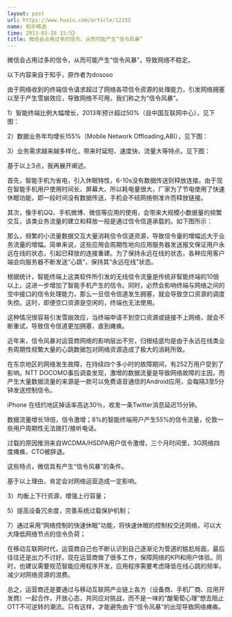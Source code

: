 ```yaml
---
layout: post
url: https://www.huxiu.com/article/12155
name: 知乎精选
time: 2013-03-28 15:52
title: 微信会占用过多的信令，从而可能产生“信令风暴”
---
```

微信会占用过多的信令，从而可能产生“信令风暴”，导致网络不稳定。

以下内容来自于知乎，原作者为dososo

由于网络收到的终端信令请求超过了网络各项信令资源的处理能力，引发网络拥塞以至于产生雪崩效应，导致网络不可用，我们称之为“信令风暴”。

1）智能终端比例大幅增长，2013年预计超过50%（自中国互联网中心），见下图：

2）数据业务年均增长155%（Mobile Network Offloading,ABI），见下图：

3）业务需求越来越多样化，带来时延短、速度快、流量大等特点，见下图：

基于以上3点，我再展开阐述。

首先，智能手机为省电，引入休眠特性，6-10s没有数据传送则释放连接。由于现在智能手机用户使用时间长、屏幕大、所以耗电量很大，厂家为了节电使用了快速休眠功能，即一段时间没有数据传送，手机会不经网络侧准许而释放链接。

其次，像手机QQ、手机微博、微信等应用的使用，会带来大规模小数据量的频繁交互，该类业务流量的建立和释放一般是通过信令信道承载的。如下图所示：

那么，频繁的小流量数据交互大量消耗信令信道资源，导致信令量的增幅远大于业务流量的增幅。简单来说，这些应用会周期性地向应用服务器发送报文保证用户永远在线的状态，引起已释放的连接重建。为了保持永远在线的状态，各种应用客户端会向服务器不断发送“心跳”，保持其“永远在线”状态。

根据统计，智能终端上这类软件所引发的无线信令流量是传统非智能终端的10倍以上，这进一步增加了智能手机产生的信令。同时，必然会影响终端与网络之间的空中接口的信令处理能力，那么一旦信令信道发生拥塞，就会导致空口资源的调度失控。这时，即便空口资源是空闲的，终端也无法使用。

这种情况很容易引发雪崩效应，当终端申请不到空口资源或链接不上网络，就会不断重试，导致信令信道更加拥塞，直到瘫痪。

近年来，信令风暴对运营商网络的影响层出不穷，归根结底均是由于永远在线类业务周期性频繁大量的心跳数据包对网络资源造成了极大的消耗所致。

在东京地区的网络发生故障，在持续四个多小时的故障期间，有252万用户受到了影响。NTT DOCOMO事后调查发现，激增的数据流量是导致网络故障的主因，而产生大量数据流量的来源是一款可以免费语音通信的Android应用，会每隔3至5分钟发送控制信令。

iPhone 在纽约地区掉话率高达30％，收发一条Twitter消息延迟15分钟。

数据流量增长18倍，信令激增；8%的智能终端用户产生55%的信令流量，伦敦一些用户周期性无法拨打/接听电话。

过载的原因推测来自WCDMA/HSDPA用户信令激增，三个月时间里，3G网络四度瘫痪，CTO被辞退。

这些特点，微信具有产生“信令风暴”的条件。

基于以上理由，肯定会对网络运营造成一定影响。

3）均衡上下行资源，增强上行容量；

5）提高设备冗余度，完善系统过载保护机制；

7）通过采用“网络控制的快速休眠”功能，将快速休眠的控制权交还网络，可以大大降低网络节点的信令负荷；

在移动互联网时代，运营商自己也不断认识到自己逐渐沦为管道的尴尬局面，最后往往还是出力不讨好。现在运营商做了很多工作，保障网络的KPI和用户体验。同时，也建议需要规范智能应用程序开发，应用程序需要考虑降低在线心跳的频率，减少对网络资源的浪费。

总之，运营商还是要通过与移动互联网产业链上各方（设备商、手机厂商、应用开发商）一起合作，开放心态，共同应对挑战，而不是一味的“酸葡萄心理”想去阻止OTT不可逆转的潮流。只有这样，才能避免由于“信令风暴”的出现导致网络瘫痪。

